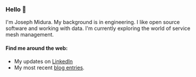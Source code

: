 ### Hello 👋

I'm Joseph Midura. My background is in engineering. I like open source software
and working with data. I'm currently exploring the world of service mesh management.

#### Find me around the web:

- My updates on [LinkedIn](https://www.linkedin.com/in/josephmidura/) 
- My most recent [blog entries](https://josephmidura.wordpress.com).

<!--
**josephmidura/JosephMidura** is a ✨ _special_ ✨ repository because its `README.md` (this file) appears on your GitHub profile.

Here are some ideas to get you started:

- 🔭 I’m currently working on ...
- 🌱 I’m currently learning ...
- 👯 I’m looking to collaborate on ...
- 🤔 I’m looking for help with ...
- 💬 Ask me about ...
- 📫 How to reach me: ...
- 😄 Pronouns: ...
- ⚡ Fun fact: ...
-->
